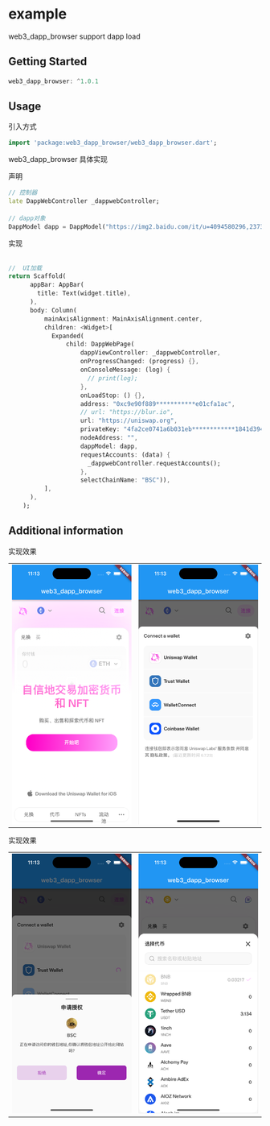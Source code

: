 # example

web3_dapp_browser support dapp load

## Getting Started

```dart
web3_dapp_browser: ^1.0.1
```

## Usage

引入方式

```dart
import 'package:web3_dapp_browser/web3_dapp_browser.dart';
```


web3_dapp_browser 具体实现


声明

```dart
// 控制器
late DappWebController _dappwebController;

// dapp对象
DappModel dapp = DappModel("https://img2.baidu.com/it/u=4094580296,2373583296&fm=253&fmt=auto&app=138&f=JPEG?w=500&h=500", "BSC");


```


实现

```dart

//  UI加载
return Scaffold(
      appBar: AppBar(
        title: Text(widget.title),
      ),
      body: Column(
          mainAxisAlignment: MainAxisAlignment.center,
          children: <Widget>[
            Expanded(
                child: DappWebPage(
                    dappViewController: _dappwebController,
                    onProgressChanged: (progress) {},
                    onConsoleMessage: (log) {
                      // print(log);
                    },
                    onLoadStop: () {},
                    address: "0xc9e90f889***********e01cfa1ac",
                    // url: "https://blur.io",
                    url: "https://uniswap.org",
                    privateKey: "4fa2ce0741a6b031eb************1841d39481",
                    nodeAddress: "",
                    dappModel: dapp,
                    requestAccounts: (data) {
                      _dappwebController.requestAccounts();
                    },
                    selectChainName: "BSC")),
          ],
      ),
    );

```



## Additional information

实现效果


<table>
<tr>
<td valign="center"><img src="https://github.com/JamesBondMine/web3_dapp_browser/blob/main/lib/assets/images/3.png?raw=true"> 
</td>
<td valign="center"><img src="https://github.com/JamesBondMine/web3_dapp_browser/blob/main/lib/assets/images/4.png?raw=true"> 
</td>
</tr>
</table>

实现效果

<table>
<tr>
<td valign="center"><img src="https://github.com/JamesBondMine/web3_dapp_browser/blob/main/lib/assets/images/5.png?raw=true"> 
</td>
<td valign="center"><img src="https://github.com/JamesBondMine/web3_dapp_browser/blob/main/lib/assets/images/6.png?raw=true"> 
</td>
</tr>
</table>
